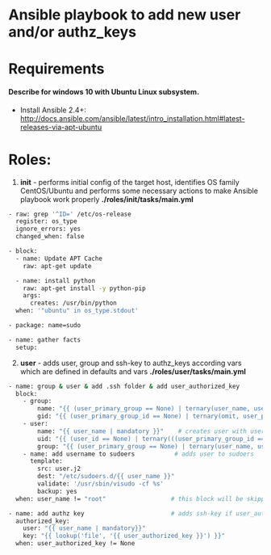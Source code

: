 # Ansible playbook to add new user and/or authz_keys

# Requirements
#### Describe for windows 10 with Ubuntu Linux subsystem.

- Install Ansible 2.4+:
http://docs.ansible.com/ansible/latest/intro_installation.html#latest-releases-via-apt-ubuntu

# Roles:

1) **init** - performs initial config of the target host, identifies OS family CentOS/Ubuntu and performs some necessary actions to make Ansible playbook work properly
**./roles/init/tasks/main.yml**

```sh
- raw: grep '^ID=' /etc/os-release
  register: os_type
  ignore_errors: yes
  changed_when: false

- block:
  - name: Update APT Cache
    raw: apt-get update 

  - name: install python
    raw: apt-get install -y python-pip
    args:
      creates: /usr/bin/python
  when: '"ubuntu" in os_type.stdout'

- package: name=sudo

- name: gather facts
  setup:
```

2) **user** - adds user, group and ssh-key to authz_keys according vars which are defined in defaults and vars
**./roles/user/tasks/main.yml**

```sh
- name: group & user & add .ssh folder & add user_authorized_key
  block:
    - group:
        name: "{{ (user_primary_group == None) | ternary(user_name, user_primary_group) }}"       # creates group for the user. If user_primary_group is not defined - takes user_name as groupname. For the groups ID - omit this param if not specified
        gid: "{{ (user_primary_group_id == None) | ternary(omit, user_primary_group_id) }}"
    - user:
        name: "{{ user_name | mandatory }}"    # creates user with user_name (mandatory variable) as name and user_id (if not specified - takes from user_primary_group_id, if user_primary_group_id is empty - omit this parameter)
        uid: "{{ (user_id == None) | ternary(((user_primary_group_id == None) | ternary(omit, user_primary_group_id)), user_id) }}"
        group: "{{ (user_primary_group == None) | ternary(user_name, user_primary_group) }}"
    - name: add username to sudoers           # adds user to sudoers
      template:
        src: user.j2
        dest: "/etc/sudoers.d/{{ user_name }}"
        validate: '/usr/sbin/visudo -cf %s'
        backup: yes
  when: user_name != "root"                  # this block will be skipped if root in user_name

- name: add authz key                        # adds ssh-key if user_authorized_key (path to the *.pub keyfile) is not empty
  authorized_key:
    user: "{{ user_name | mandatory}}"
    key: "{{ lookup('file', '{{ user_authorized_key }}') }}"
  when: user_authorized_key != None

```

